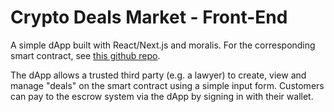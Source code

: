 # Crypto Deals Market - Front-End

A simple dApp built with React/Next.js and moralis. For the corresponding smart contract, see [this github repo](https://github.com/felixsc1/auticonDealContract).

The dApp allows a trusted third party (e.g. a lawyer) to create, view and manage "deals" on the smart contract using a simple input form.
Customers can pay to the escrow system via the dApp by signing in with their wallet.